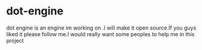 # dot-engine
dot engine is an engine im working on .I will make it open source.İf you guys liked it please follow me.I would really want some peoples to help me in this project
